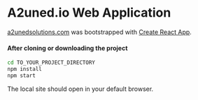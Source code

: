 # A2uned.io Web Application
[a2unedsolutions.com](https://www.a2unedsolutions.com) was bootstrapped with [Create React App](https://github.com/facebookincubator/create-react-app).

#### After cloning or downloading the project
```sh
cd TO_YOUR_PROJECT_DIRECTORY
npm install
npm start
```
The local site should open in your default browser.
